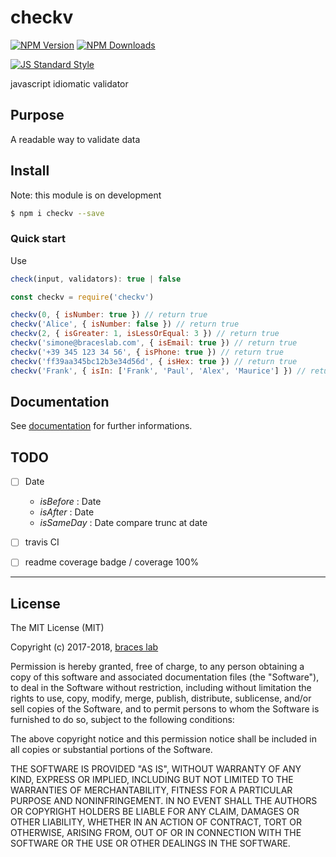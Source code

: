 # checkv

[![NPM Version](http://img.shields.io/npm/v/checkv.svg?style=flat)](https://www.npmjs.org/package/checkv)
[![NPM Downloads](https://img.shields.io/npm/dm/checkv.svg?style=flat)](https://www.npmjs.org/package/checkv)

[![JS Standard Style](https://img.shields.io/badge/code%20style-standard-brightgreen.svg)](http://standardjs.com/)

javascript idiomatic validator

## Purpose

A readable way to validate data

## Install

Note: this module is on development

````bash
$ npm i checkv --save
````

### Quick start

Use

````js
check(input, validators): true | false
````

````js
const checkv = require('checkv')

checkv(0, { isNumber: true }) // return true
checkv('Alice', { isNumber: false }) // return true
checkv(2, { isGreater: 1, isLessOrEqual: 3 }) // return true
checkv('simone@braceslab.com', { isEmail: true }) // return true
checkv('+39 345 123 34 56', { isPhone: true }) // return true
checkv('ff39aa345bc12b3e34d56d', { isHex: true }) // return true
checkv('Frank', { isIn: ['Frank', 'Paul', 'Alex', 'Maurice'] }) // return true

````

## Documentation

See [documentation](./doc/README.md) for further informations.

## TODO

- [ ] Date
  - _isBefore_ : Date
  - _isAfter_ : Date
  - _isSameDay_ : Date compare trunc at date

- [ ] travis CI
- [ ] readme coverage badge / coverage 100%

---

## License

The MIT License (MIT)

Copyright (c) 2017-2018, [braces lab](https://braceslab.com)

Permission is hereby granted, free of charge, to any person obtaining a copy
of this software and associated documentation files (the "Software"), to deal
in the Software without restriction, including without limitation the rights
to use, copy, modify, merge, publish, distribute, sublicense, and/or sell
copies of the Software, and to permit persons to whom the Software is
furnished to do so, subject to the following conditions:

The above copyright notice and this permission notice shall be included in all
copies or substantial portions of the Software.

THE SOFTWARE IS PROVIDED "AS IS", WITHOUT WARRANTY OF ANY KIND, EXPRESS OR
IMPLIED, INCLUDING BUT NOT LIMITED TO THE WARRANTIES OF MERCHANTABILITY,
FITNESS FOR A PARTICULAR PURPOSE AND NONINFRINGEMENT. IN NO EVENT SHALL THE
AUTHORS OR COPYRIGHT HOLDERS BE LIABLE FOR ANY CLAIM, DAMAGES OR OTHER
LIABILITY, WHETHER IN AN ACTION OF CONTRACT, TORT OR OTHERWISE, ARISING FROM,
OUT OF OR IN CONNECTION WITH THE SOFTWARE OR THE USE OR OTHER DEALINGS IN THE
SOFTWARE.
